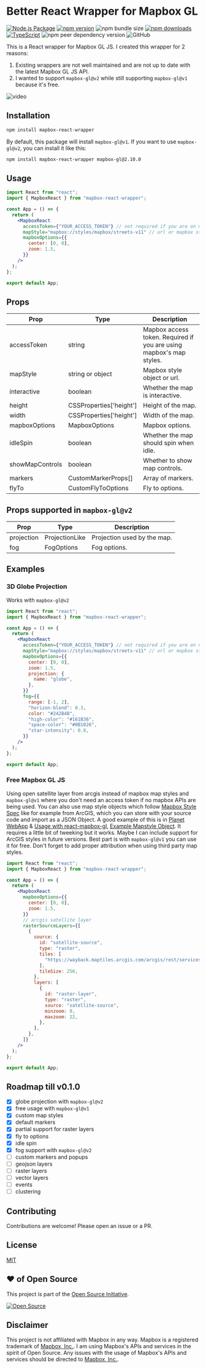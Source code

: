 # Better React Wrapper for Mapbox GL

[![Node.js Package](https://github.com/sarveshpro/mapbox-react-wrapper/actions/workflows/npm-publish.yml/badge.svg)](https://github.com/sarveshpro/mapbox-react-wrapper/actions/workflows/npm-publish.yml)
[![npm version](https://img.shields.io/npm/v/mapbox-react-wrapper.svg?style=flat)](https://www.npmjs.com/package/mapbox-react-wrapper)
![npm bundle size](https://img.shields.io/bundlephobia/min/mapbox-react-wrapper)
[![npm downloads](https://img.shields.io/npm/dm/mapbox-react-wrapper.svg)](https://www.npmjs.com/package/mapbox-react-wrapper)
[![TypeScript](https://img.shields.io/badge/%3C%2F%3E-TypeScript-blue.svg)](https://github.com/microsoft/TypeScript)
![npm peer dependency version](https://img.shields.io/npm/dependency-version/mapbox-react-wrapper/peer/mapbox-gl)
![GitHub](https://img.shields.io/github/license/sarveshpro/mapbox-react-wrapper)

This is a React wrapper for Mapbox GL JS. I created this wrapper for 2 reasons:

1. Existing wrappers are not well maintained and are not up to date with the latest Mapbox GL JS API.
2. I wanted to support `mapbox-gl@v2` while still supporting `mapbox-gl@v1` because it's free.

![video](https://user-images.githubusercontent.com/27153515/197651279-6230ee88-4cbf-490c-97e7-529eb603f362.gif)

## Installation

```bash
npm install mapbox-react-wrapper
```

By default, this package will install `mapbox-gl@v1`. If you want to use `mapbox-gl@v2`, you can install it like this:

```bash
npm install mapbox-react-wrapper mapbox-gl@2.10.0
```

## Usage

```jsx
import React from "react";
import { MapboxReact } from "mapbox-react-wrapper";

const App = () => {
  return (
    <MapboxReact
      accessToken={"YOUR_ACCESS_TOKEN"} // not required if you are on mapbox-gl@v1 and aren't using mapbox's map styles
      mapStyle="mapbox://styles/mapbox/streets-v11" // url or mapbox style object
      mapboxOptions={{
        center: [0, 0],
        zoom: 1.5,
      }}
    />
  );
};

export default App;
```

## Props

| Prop            | Type                    | Description                                                         |
| --------------- | ----------------------- | ------------------------------------------------------------------- |
| accessToken     | string                  | Mapbox access token. Required if you are using mapbox's map styles. |
| mapStyle        | string or object        | Mapbox style object or url.                                         |
| interactive     | boolean                 | Whether the map is interactive.                                     |
| height          | CSSProperties['height'] | Height of the map.                                                  |
| width           | CSSProperties['height'] | Width of the map.                                                   |
| mapboxOptions   | MapboxOptions           | Mapbox options.                                                     |
| idleSpin        | boolean                 | Whether the map should spin when idle.                              |
| showMapControls | boolean                 | Whether to show map controls.                                       |
| markers         | CustomMarkerProps[]     | Array of markers.                                                   |
| flyTo           | CustomFlyToOptions      | Fly to options.                                                     |

## Props supported in `mapbox-gl@v2`

| Prop       | Type           | Description                 |
| ---------- | -------------- | --------------------------- |
| projection | ProjectionLike | Projection used by the map. |
| fog        | FogOptions     | Fog options.                |

## Examples

### 3D Globe Projection

Works with `mapbox-gl@v2`

```jsx
import React from "react";
import { MapboxReact } from "mapbox-react-wrapper";

const App = () => {
  return (
    <MapboxReact
      accessToken={"YOUR_ACCESS_TOKEN"} // not required if you are on mapbox-gl@v1 and aren't using mapbox's map styles
      mapStyle="mapbox://styles/mapbox/streets-v11" // url or mapbox style object
      mapboxOptions={{
        center: [0, 0],
        zoom: 1.5,
        projection: {
          name: "globe",
        },
      }}
      fog={{
        range: [-1, 2],
        "horizon-blend": 0.3,
        color: "#242B4B",
        "high-color": "#161B36",
        "space-color": "#0B1026",
        "star-intensity": 0.8,
      }}
    />
  );
};

export default App;
```

### Free Mapbox GL JS

Using open satellite layer from arcgis instead of mapbox map styles and `mapbox-gl@v1` where you don't need an access token if no mapbox APIs are being used. You can also use map style objects which follow [Mapbox Style Spec](https://docs.mapbox.com/mapbox-gl-js/style-spec/) like for example from ArcGIS, which you can store with your source code and import as a JSON Object. A good example of this is in [Planet WebApp](https://github.com/Plant-for-the-Planet-org/planet-webapp/blob/develop/src/utils/maps/getMapStyle.ts) & [Usage with react-mapbox-gl](https://github.com/Plant-for-the-Planet-org/planet-webapp/blob/a382a507af22034ff03f27d08cafd8790a96295c/src/features/user/RegisterTrees/RegisterTrees/StaticMap.tsx#L86-L93), [Example Mapstyle Object](https://github.com/Plant-for-the-Planet-org/planet-webapp/blob/develop/public/data/styles/OpenStreetMap.json). It requires a little bit of tweeking but it works. Maybe I can include support for ArcGIS styles in future versions. Best part is with `mapbox-gl@v1` you can use it for free. Don't forget to add proper attribution when using third party map styles.

```jsx
import React from "react";
import { MapboxReact } from "mapbox-react-wrapper";

const App = () => {
  return (
    <MapboxReact
      mapboxOptions={{
        center: [0, 0],
        zoom: 1.5,
      }}
      // arcgis satellite layer
      rasterSourceLayers={[
        {
          source: {
            id: "satellite-source",
            type: "raster",
            tiles: [
              "https://wayback.maptiles.arcgis.com/arcgis/rest/services/World_Imagery/MapServer/tile/{z}/{y}/{x}",
            ],
            tileSize: 256,
          },
          layers: [
            {
              id: "raster-layer",
              type: "raster",
              source: "satellite-source",
              minzoom: 0,
              maxzoom: 22,
            },
          ],
        },
      ]}
    />
  );
};

export default App;
```

## Roadmap till v0.1.0

- [x] globe projection with `mapbox-gl@v2`
- [x] free usage with `mapbox-gl@v1`
- [x] custom map styles
- [x] default markers
- [x] partial support for raster layers
- [x] fly to options
- [x] idle spin
- [x] fog support with `mapbox-gl@v2`
- [ ] custom markers and popups
- [ ] geojson layers
- [ ] raster layers
- [ ] vector layers
- [ ] events
- [ ] clustering

## Contributing

Contributions are welcome! Please open an issue or a PR.

## License

[MIT](https://github.com/sarveshpro/mapbox-react-wrapper/blob/main/LICENSE)

## :heart: of Open Source

This project is part of the [Open Source Initiative](https://opensource.org/osd).

[![Open Source](https://badges.frapsoft.com/os/v1/open-source.svg?v=103)](https://opensource.org/)

## Disclaimer

This project is not affiliated with Mapbox in any way. Mapbox is a registered trademark of [Mapbox, Inc.](https://www.mapbox.com/). I am using Mapbox's APIs and services in the spirit of Open Source. Any issues with the usage of Mapbox's APIs and services should be directed to [Mapbox, Inc.](https://www.mapbox.com/).
